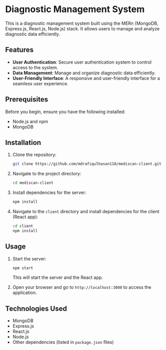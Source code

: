 # Diagnostic Management System

This is a diagnostic management system built using the MERn (MongoDB, Express.js, React.js, Node.js) stack. It allows users to manage and analyze diagnostic data efficiently.


## Features

- **User Authentication**: Secure user authentication system to control access to the system.
- **Data Management**: Manage and organize diagnostic data efficiently.
- **User-Friendly Interface**: A responsive and user-friendly interface for a seamless user experience.

## Prerequisites

Before you begin, ensure you have the following installed:

- Node.js and npm
- MongoDB

## Installation

1. Clone the repository:

    ```bash
    git clone https://github.com/mdrafiqulhasan110/mediscan-client.git
    ```

2. Navigate to the project directory:

    ```bash
    cd mediscan-client
    ```

3. Install dependencies for the server:

    ```bash
    npm install
    ```

4. Navigate to the `client` directory and install dependencies for the client (React app):

    ```bash
    cd client
    npm install
    ```


## Usage

1. Start the server:

    ```bash
    npm start
    ```

    This will start the server and the React app.

2. Open your browser and go to `http://localhost:3000` to access the application.

## Technologies Used

- MongoDB
- Express.js
- React.js
- Node.js
- Other dependencies (listed in `package.json` files)
